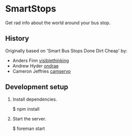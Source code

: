 # SmartStops
Get rad info about the world around your bus stop.

## History
Originally based on 'Smart Bus Stops Done Dirt Cheap' by:

* Anders Finn [visiblethinking](http://github.com/visiblethinking)
* Andrew Hyder [ondrae](http://github.com/ondrae)
* Cameron Jeffries [camservo](http://github.com/camservo)


## Development setup
1) Install dependencies.

    $ npm install
   
2) Start the server.

    $ foreman start

